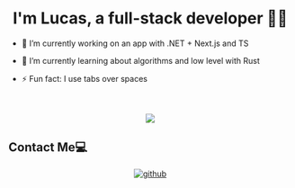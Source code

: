 
<div align="center">
</div>  
  

# <div align="center">I'm Lucas, a full-stack developer 👨‍💻</div>  
  

- 🔭 I’m currently working on an app with .NET + Next.js and TS 
  

- 🌱 I’m currently learning about algorithms and low level with Rust
  

- ⚡ Fun fact: I use tabs over spaces  

<br/>  
  
<br/>  

<div align="center">
  <a align="center" href="https://github.com/lucas-perata">
  <img align="center" src="https://github-readme-stats.vercel.app/api/top-langs?username=lucas-perata&layout=donut&langs_count=8" />
</a>
</div>

  ## Contact Me💻

<div align="center">
<a href="https://github.com/lucas-perata" target="_blank">
<img src=https://img.shields.io/badge/github-%2324292e.svg?&style=for-the-badge&logo=github&logoColor=white alt=github style="margin-bottom: 5px;" />
</a>
</div>

</div>  
  
